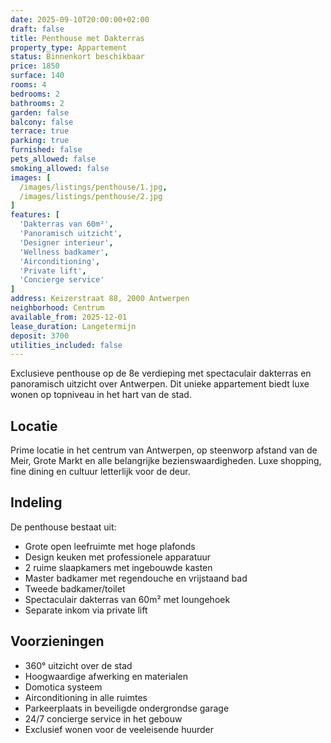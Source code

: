 ```yaml
---
date: 2025-09-10T20:00:00+02:00
draft: false
title: Penthouse met Dakterras
property_type: Appartement
status: Binnenkort beschikbaar
price: 1850
surface: 140
rooms: 4
bedrooms: 2
bathrooms: 2
garden: false
balcony: false
terrace: true
parking: true
furnished: false
pets_allowed: false
smoking_allowed: false
images: [
  /images/listings/penthouse/1.jpg,
  /images/listings/penthouse/2.jpg
]
features: [
  'Dakterras van 60m²',
  'Panoramisch uitzicht',
  'Designer interieur',
  'Wellness badkamer',
  'Airconditioning',
  'Private lift',
  'Concierge service'
]
address: Keizerstraat 88, 2000 Antwerpen
neighborhood: Centrum
available_from: 2025-12-01
lease_duration: Langetermijn
deposit: 3700
utilities_included: false
---
```


Exclusieve penthouse op de 8e verdieping met spectaculair dakterras en panoramisch uitzicht over Antwerpen. Dit unieke appartement biedt luxe wonen op topniveau in het hart van de stad.

## Locatie
Prime locatie in het centrum van Antwerpen, op steenworp afstand van de Meir, Grote Markt en alle belangrijke bezienswaardigheden. Luxe shopping, fine dining en cultuur letterlijk voor de deur.

## Indeling
De penthouse bestaat uit:
- Grote open leefruimte met hoge plafonds
- Design keuken met professionele apparatuur
- 2 ruime slaapkamers met ingebouwde kasten
- Master badkamer met regendouche en vrijstaand bad
- Tweede badkamer/toilet
- Spectaculair dakterras van 60m² met loungehoek
- Separate inkom via private lift

## Voorzieningen
- 360° uitzicht over de stad
- Hoogwaardige afwerking en materialen
- Domotica systeem
- Airconditioning in alle ruimtes
- Parkeerplaats in beveiligde ondergrondse garage
- 24/7 concierge service in het gebouw
- Exclusief wonen voor de veeleisende huurder
